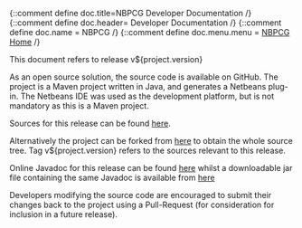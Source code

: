 {::comment define doc.title=NBPCG Developer Documentation /}
{::comment define doc.header= Developer Documentation /}
{::comment define doc.name = NBPCG /}
{::comment define doc.menu.menu = [NBPCG Home](index.html) /}

This document refers to release v${project.version}

As an open source solution, the source code
is available on GitHub. The project is a Maven project written in Java, and
generates a Netbeans plug-in.  The Netbeans IDE was used as
the development platform, but is not mandatory as this is a Maven project.

Sources for this release can be found [here](https://github.com/Richard-Linsdale/nbpcg/releases/tag/v${project.version}).

Alternatively the project can be forked from [here](https://github.com/Richard-Linsdale/nbpcg)
to obtain the whole source tree.  Tag v${project.version} refers to the sources
relevant to this release.

Online Javadoc for this release can be found [here](http://javadoc.rlinsdale.org.uk/nbpcg/v${release}/index.html)
whilst a downloadable jar file containing the same Javadoc is available from [here](http://javadoc.rlinsdale.org.uk/nbpcg/v${release}/nbpcg-${project.version}-javadoc.jar)

Developers modifying the source code are encouraged to submit their changes
back to the project using a Pull-Request (for consideration for
inclusion in a future release).
                